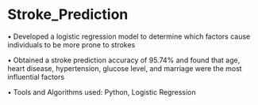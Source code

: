 # Stroke_Prediction

•	Developed a logistic regression model to determine which factors cause individuals to be more prone to strokes

•	Obtained a stroke prediction accuracy of 95.74% and found that age, heart disease, hypertension, glucose level, and marriage were the most influential factors 

•	Tools and Algorithms used: Python, Logistic Regression 
